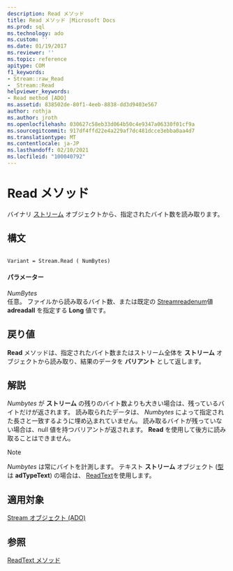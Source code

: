```yaml
---
description: Read メソッド
title: Read メソッド |Microsoft Docs
ms.prod: sql
ms.technology: ado
ms.custom: ''
ms.date: 01/19/2017
ms.reviewer: ''
ms.topic: reference
apitype: COM
f1_keywords:
- Stream::raw_Read
- _Stream::Read
helpviewer_keywords:
- Read method [ADO]
ms.assetid: 838502de-80f1-4eeb-8838-dd3d9403e567
author: rothja
ms.author: jroth
ms.openlocfilehash: 030627c58eb33d064b50c4e9347a06330f01cf9a
ms.sourcegitcommit: 917df4ffd22e4a229af7dc481dcce3ebba0aa4d7
ms.translationtype: MT
ms.contentlocale: ja-JP
ms.lasthandoff: 02/10/2021
ms.locfileid: "100040792"
---
```

# <a name="read-method"></a>Read メソッド
バイナリ [ストリーム](./stream-object-ado.md) オブジェクトから、指定されたバイト数を読み取ります。  
  
## <a name="syntax"></a>構文  
  
```  
  
Variant = Stream.Read ( NumBytes)  
```  
  
#### <a name="parameters"></a>パラメーター  
 *NumBytes*  
 任意。 ファイルから読み取るバイト数、または既定の [Streamreadenum](./streamreadenum.md)値 **adreadall** を指定する **Long** 値です。  
  
## <a name="return-value"></a>戻り値  
 **Read** メソッドは、指定されたバイト数またはストリーム全体を **ストリーム** オブジェクトから読み取り、結果のデータを **バリアント** として返します。  
  
## <a name="remarks"></a>解説  
 *Numbytes* が **ストリーム** の残りのバイト数よりも大きい場合は、残っているバイトだけが返されます。 読み取られたデータは、 *Numbytes* によって指定された長さと一致するように埋め込まれていません。 読み取るバイトが残っていない場合は、null 値を持つバリアントが返されます。 **Read** を使用して後方に読み取ることはできません。  
  
> [!NOTE]
>  *Numbytes* は常にバイトを計測します。 テキスト **ストリーム** オブジェクト ([型](./type-property-ado-stream.md) は **adTypeText**) の場合は、 [ReadText](./readtext-method.md)を使用します。  
  
## <a name="applies-to"></a>適用対象  
 [Stream オブジェクト (ADO)](./stream-object-ado.md)  
  
## <a name="see-also"></a>参照  
 [ReadText メソッド](./readtext-method.md)